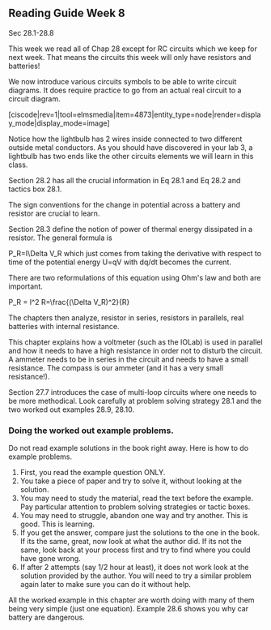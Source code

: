 ## Reading Guide Week 8

<stop-note title="Read Knight 4ed" icon="stopnoteicons:book-icon">
<span slot="message">Sec 28.1-28.8</span>
</stop-note>

This week we read all of Chap 28 except for RC circuits which we keep for next week. That means the circuits this week will only have resistors and batteries!

We now introduce various circuits symbols to be able to write circuit diagrams. It does require practice to go from an actual real circuit to a circuit diagram. 

[ciscode|rev=1|tool=elmsmedia|item=4873|entity_type=node|render=display_mode|display_mode=image]

<lrndesign-sidenote label="Instructor Note" icon="bookmark" bg-color="#c2e5f2">
Notice how the lightbulb has 2 wires inside connected to two different outside metal conductors. As you should have discovered in your lab 3, a lightbulb has two ends like the other circuits elements we will learn in this class. 
</lrndesign-sidenote>

Section 28.2 has all the crucial information in Eq 28.1 and Eq 28.2 and tactics box 28.1.
 
<lrndesign-sidenote label="Definition" icon="bookmark" bg-color="#c2c2a3">
The sign conventions for the change in potential across a battery and resistor are crucial to learn. 
</lrndesign-sidenote>

Section 28.3 define the notion of power of thermal energy dissipated in a resistor. The general formula is 

<lrn-math> P_R=I\Delta V_R </lrn-math> which just comes from taking the derivative with respect to time of the potential energy U=qV with dq/dt becomes the current. 

There are two reformulations of this equation using Ohm's law and both are important. 

<lrn-math> P_R = I^2 R=\frac{(\Delta V_R)^2}{R} </lrn-math>

The chapters then analyze, resistor in series, resistors in parallels, real batteries with internal resistance. 

 <lrndesign-sidenote label="Instructor Note" icon="bookmark" bg-color="#c2e5f2">
 This chapter explains how a voltmeter (such as the IOLab) is used in parallel and how it needs to have a high resistance in order not to disturb the circuit. A ammeter needs to be in series in the circuit and needs to have a small resistance. The compass is our ammeter (and it has a very small resistance!). 
</lrndesign-sidenote>

Section 27.7 introduces the case of multi-loop circuits where one needs to be more methodical. Look carefully at problem solving strategy 28.1 and the two worked out examples 28.9, 28.10. 
 


### Doing the worked out example problems. 
 
 
Do not read example solutions in the book right away. Here is how to do example problems. 

1. First, you read the example question ONLY.
2. You take a piece of paper and try to solve it, without looking at the solution. 
3. You may need to study the material, read the text before the example. Pay particular attention to problem solving strategies or tactic boxes. 
4. You may need to struggle, abandon one way and try another. This is good. This is learning. 
4. If you get the answer, compare just the solutions to the one in the book. If its the same, great, now look at what the author did. If its not the same, look back at your process first and try to find where you could have gone wrong. 
5. If after 2 attempts (say 1/2 hour at least), it does not work look at the solution provided by the author. You will need to try a similar problem again later to make sure you can do it without help.  


All the worked example in this chapter are worth doing with many of them being very simple (just one equation). Example 28.6 shows you why car battery are dangerous. 